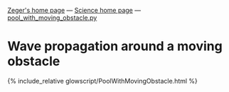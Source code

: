 [Zeger's home page](https://www.hendrikse.name/) &mdash; [Science home page](https://www.hendrikse.name/science/) &mdash; [pool_with_moving_obstacle.py](glowscript/pool_with_moving_obstacle.html)


# Wave propagation around a moving obstacle

{% include_relative glowscript/PoolWithMovingObstacle.html %}